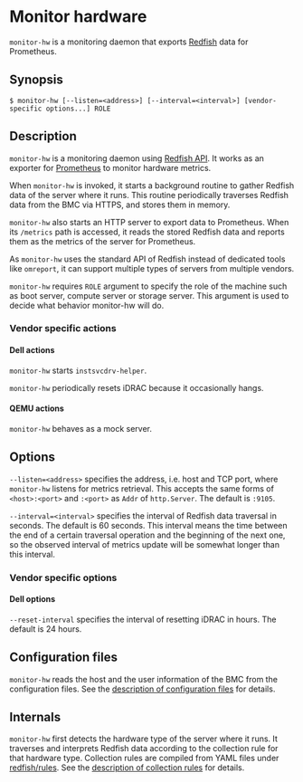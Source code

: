 Monitor hardware
================

`monitor-hw` is a monitoring daemon that exports [Redfish][] data for
Prometheus.


Synopsis
--------

```console
$ monitor-hw [--listen=<address>] [--interval=<interval>] [vendor-specific options...] ROLE
```


Description
-----------

`monitor-hw` is a monitoring daemon using [Redfish API][Redfish].
It works as an exporter for [Prometheus][] to monitor hardware metrics.

When `monitor-hw` is invoked, it starts a background routine to gather
Redfish data of the server where it runs.
This routine periodically traverses Redfish data from the BMC via HTTPS,
and stores them in memory.

`monitor-hw` also starts an HTTP server to export data to Prometheus.
When its `/metrics` path is accessed, it reads the stored Redfish data
and reports them as the metrics of the server for Prometheus.

As `monitor-hw` uses the standard API of Redfish instead of dedicated tools
like `omreport`, it can support multiple types of servers from multiple
vendors.

`monitor-hw` requires `ROLE` argument to specify the role of the machine 
such as boot server, compute server or storage server.
This argument is used to decide what behavior monitor-hw will do.

### Vendor specific actions

#### Dell actions

`monitor-hw` starts `instsvcdrv-helper`.

`monitor-hw` periodically resets iDRAC because it occasionally hangs.

#### QEMU actions

`monitor-hw` behaves as a mock server.

Options
-------

`--listen=<address>` specifies the address, i.e. host and TCP port, where
`monitor-hw` listens for metrics retrieval.
This accepts the same forms of `<host>:<port>` and `:<port>` as `Addr` of
`http.Server`.
The default is `:9105`.

`--interval=<interval>` specifies the interval of Redfish data traversal
in seconds.
The default is 60 seconds.
This interval means the time between the end of a certain traversal operation
and the beginning of the next one, so the observed interval of metrics update
will be somewhat longer than this interval.

### Vendor specific options

#### Dell options

`--reset-interval` specifies the interval of resetting iDRAC in hours.
The default is 24 hours.


Configuration files
-------------------

`monitor-hw` reads the host and the user information of the BMC from
the configuration files.
See the [description of configuration files](config.md) for details.


Internals
---------

`monitor-hw` first detects the hardware type of the server where it runs.
It traverses and interprets Redfish data according to the collection rule
for that hardware type.
Collection rules are compiled from YAML files under
[redfish/rules](../redfish/rules).
See the [description of collection rules](rule.md) for details.


[Redfish]: https://www.dmtf.org/standards/redfish
[Prometheus]: https://prometheus.io/
